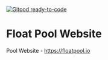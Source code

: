 [![Gitpod ready-to-code](https://img.shields.io/badge/Gitpod-ready--to--code-blue?logo=gitpod)](https://gitpod.io/#https://github.com/drunkbad/Float-Pool-Website)

# Float Pool Website

Pool Website - https://floatpool.io
